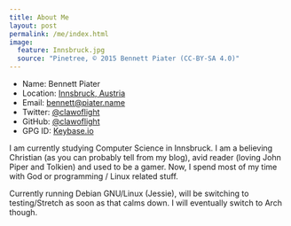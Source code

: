 ```yaml
---
title: About Me
layout: post
permalink: /me/index.html
image:
  feature: Innsbruck.jpg
  source: "Pinetree, © 2015 Bennett Piater (CC-BY-SA 4.0)"
---
```

- Name: Bennett Piater
- Location: [Innsbruck, Austria](https://www.google.com/maps/place/Innsbruck,+Austria/@47.2854551,11.3787899,25120m/data=!3m2!1e3!4b1!4m2!3m1!1s0x479d6ecfe1f8ca73:0x9d201c7d281d9b0d!6m1!1e1?hl=en)
- Email: [bennett@piater.name](mailto:bennett@piater.name)
- Twitter: [@clawoflight](https://twitter.com/ClawOfLight)
- GitHub: [@clawoflight](https://github.com/ClawOfLight)
- GPG ID: [Keybase.io](https://keybase.io/clawoflight)

I am currently studying Computer Science in Innsbruck. I am a believing Christian (as you can probably tell from my blog), avid reader (loving John Piper and Tolkien) and used to be a gamer. Now, I spend most of my time with God or programming / Linux related stuff.

Currently running Debian GNU/Linux (Jessie), will be switching to testing/Stretch as soon as that calms down. I will eventually switch to Arch though.
